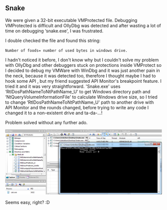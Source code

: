 ## Snake
We were given a 32-bit executable VMProtected file. Debugging VMProtected is difficult and OllyDbg was detected and after wasting a lot of time on debugging ‘snake.exe', I was frustrated. 

I double checked the file and found this string: 

`Number of foods= number of used bytes in windows drive.`

I hadn't noticed it before, I don't know why but I couldn't solve my problem with OllyDbg and other debuggers stuck on protections inside VMProtect so I decided to debug my VMWare with WinDbg and it was just another pain in the neck, because it was detected too, therefore I thought maybe I had to hook some API , but my friend suggested API Monitor's breakpoint feature. I tried it and it was very straightforward.
'Snake.exe' uses ‘RtlDosPathNameToNtPathName_U' to get Windows directory path and ‘NtQueryVolumeInformationFile' to calculate Windows drive size, so I tried to change ‘RtlDosPathNameToNtPathName_U' path to another drive with API Monitor and the rounds changed, before trying to write any code I changed it to a non-existent drive and ta-da-...! 

Problem solved without any further ado.

![snake.png](snake.png)

Seems easy, right? :D
